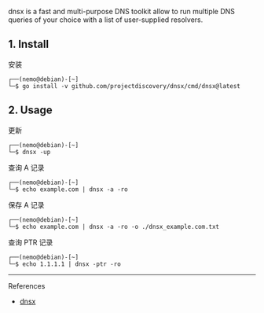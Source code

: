 dnsx is a fast and multi-purpose DNS toolkit allow to run multiple DNS queries of your choice with a list of user-supplied resolvers.

## 1. Install

安装

```
┌──(nemo@debian)-[~]
└─$ go install -v github.com/projectdiscovery/dnsx/cmd/dnsx@latest
```

## 2. Usage

更新

```
┌──(nemo@debian)-[~]
└─$ dnsx -up
```

查询 A 记录

```
┌──(nemo@debian)-[~]
└─$ echo example.com | dnsx -a -ro
```

保存 A 记录

```
┌──(nemo@debian)-[~]
└─$ echo example.com | dnsx -a -ro -o ./dnsx_example.com.txt
```

查询 PTR 记录

```
┌──(nemo@debian)-[~]
└─$ echo 1.1.1.1 | dnsx -ptr -ro
```

---

References

- [dnsx](https://github.com/projectdiscovery/dnsx)

